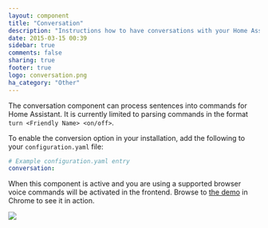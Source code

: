 ```yaml
---
layout: component
title: "Conversation"
description: "Instructions how to have conversations with your Home Assistant."
date: 2015-03-15 00:39
sidebar: true
comments: false
sharing: true
footer: true
logo: conversation.png
ha_category: "Other"
---
```



The conversation component can process sentences into commands for Home Assistant. It is currently limited to parsing commands in the format `turn <Friendly Name> <on/off>`.

To enable the conversion option in your installation, add the following to your `configuration.yaml` file:

```yaml
# Example configuration.yaml entry
conversation:
```

When this component is active and you are using a supported browser voice commands will be activated in the frontend. Browse to [the demo](/demo/) in Chrome to see it in action.

<p class='img'>
  <img src="/images/screenshots/voice-commands.png" />
</p>
